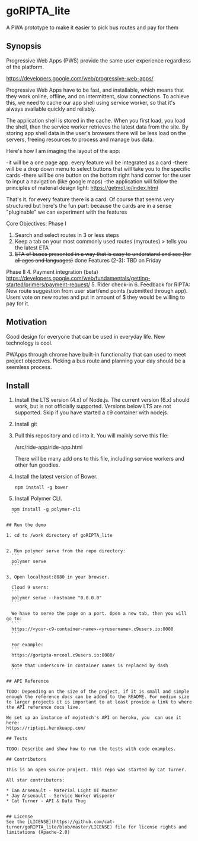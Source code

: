 # goRIPTA_lite
A PWA prototype to make it easier to pick bus routes and pay for them

## Synopsis
Progressive Web Apps (PWS) provide the same user experience regardless of the platform.

https://developers.google.com/web/progressive-web-apps/

Progressive Web Apps have to be fast, and installable, which means that they work online, offline, and on intermittent, slow connections. To achieve this, we need to cache our app shell using service worker, so that it's always available quickly and reliably.

The application shell is stored in the cache. When you first load, you load the shell, then the service worker retrieves the latest data from the site. By storing app shell data in the user's browsers there will be less load on the servers, freeing resources to process and manage bus data.

Here's how I am imaging the layout of the app:

-it will be a one page app. every feature will be integrated as a card
-there will be a drop down menu to select buttons that will take you to the specific cards
-there will be one button on the bottom right hand corner for the user to input a navigation (like google maps)
-the application will follow the principles of material design light: https://getmdl.io/index.html

That's it. for every feature there is a card. Of course that seems very structured but here's the fun part: because the cards are in a sense "pluginable" we can experiment with the features

Core Objectives:
Phase I
  1. Search and select routes in 3 or less steps
  2. Keep a tab on your most commonly used routes (myroutes) > tells you the latest ETA
  3. ~~ETA of buses presented in a way that is easy to understand and see (for all ages and languages)~~ done
Features (2-3):
TBD on Friday

Phase II
  4. Payment integration (beta)
  https://developers.google.com/web/fundamentals/getting-started/primers/payment-request/
  5. Rider check-in
  6. Feedback for RIPTA: New route suggestion from user start/end points (submitted through app). Users vote on new routes and put in amount of $ they would be willing to pay for it.

## Motivation

Good design for everyone that can be used in everyday life. New technology is cool. 

PWApps through chrome have built-in functionality that can used to meet project objectives. Picking a bus route and planning your day should be a seemless process.

## Install

1. Install the LTS version (4.x) of Node.js. The current version (6.x) should work, but is not officially supported. Versions below LTS are not supported. Skip if you have started a c9 container with nodejs.
2. Install git
3. Pull this repository and cd into it. You will mainly serve this file:
    
    /src/ride-app/ride-app.html
    
    There will be many add ons to this file, including service workers and other fun goodies. 

4. Install the latest version of Bower.
    ```
    npm install -g bower
    ```
    
5. Install Polymer CLI.
  ```
    npm install -g polymer-cli
    ```

## Run the demo

1. cd to /work directory of goRIPTA_lite
  
  
2. Run polymer serve from the repo directory:
    ```
    polymer serve
    ```

3. Open localhost:8080 in your browser.

    Cloud 9 users:
    ```
    polymer serve --hostname "0.0.0.0" 
    ```

    We have to serve the page on a port. Open a new tab, then you will go to:
    ```
    https://<your-c9-container-name>-<yrusername>.c9users.io:8080
    ```

    For example:
    ```
    https://goripta-mrcool.c9users.io:8080/
    
    Note that underscore in container names is replaced by dash
    ```

## API Reference

TODO: Depending on the size of the project, if it is small and simple enough the reference docs can be added to the README. For medium size to larger projects it is important to at least provide a link to where the API reference docs live.

We set up an instance of mojotech's API on heroku, you  can use it here:
https://riptapi.herokuapp.com/

## Tests

TODO: Describe and show how to run the tests with code examples.

## Contributors

This is an open source project. This repo was started by Cat Turner.

All star contributors:

* Ian Arsenault - Material Light UI Master
* Jay Arsenault - Service Worker Wisperer
* Cat Turner - API & Data Thug


## License
See the [LICENSE](https://github.com/cat-turner/goRIPTA_lite/blob/master/LICENSE) file for license rights and limitations (Apache-2.0)
